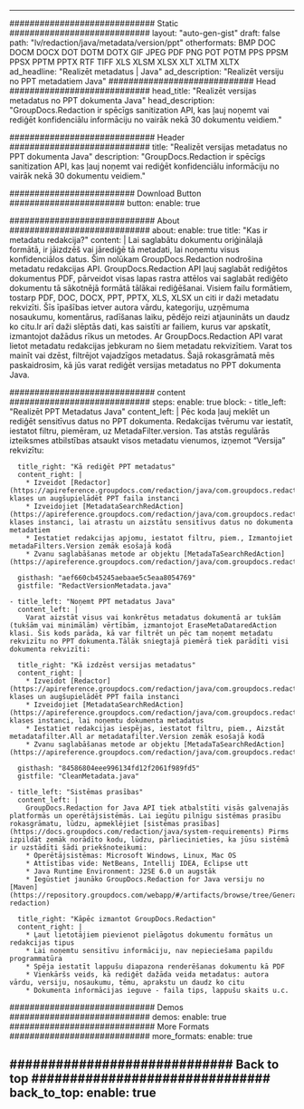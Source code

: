 
---
############################# Static ############################
layout: "auto-gen-gist" 
draft: false
path: "lv/redaction/java/metadata/version/ppt"
otherformats: BMP DOC DOCM DOCX DOT DOTM DOTX GIF JPEG PDF PNG POT POTM PPS PPSM PPSX PPTM PPTX RTF TIFF XLS XLSM XLSX XLT XLTM XLTX  
ad_headline: "Realizēt metadatus | Java"
ad_description: "Realizēt versiju no PPT metadatiem Java"
############################# Head ############################
head_title: "Realizēt versijas metadatus no PPT dokumenta Java"
head_description: "GroupDocs.Redaction ir spēcīgs sanitization API, kas ļauj noņemt vai rediģēt konfidenciālu informāciju no vairāk nekā 30 dokumentu veidiem."

############################# Header ############################
title: "Realizēt versijas metadatus no PPT dokumenta Java"
description: "GroupDocs.Redaction ir spēcīgs sanitization API, kas ļauj noņemt vai rediģēt konfidenciālu informāciju no vairāk nekā 30 dokumentu veidiem."

######################### Download Button #######################
button:
    enable: true

############################# About ############################
about:
    enable: true
    title: "Kas ir metadatu redakcija?"
    content: |
        Lai saglabātu dokumentu oriģinālajā formātā, ir jāizdzēš vai jārediģē tā metadati, lai noņemtu visus konfidenciālos datus. Šim nolūkam GroupDocs.Redaction nodrošina metadatu redakcijas API. GroupDocs.Redaction API ļauj saglabāt rediģētos dokumentus PDF, pārveidot visas lapas rastra attēlos vai saglabāt rediģēto dokumentu tā sākotnējā formātā tālākai rediģēšanai. Visiem failu formātiem, tostarp PDF, DOC, DOCX, PPT, PPTX, XLS, XLSX un citi ir daži metadatu rekvizīti. Šīs īpašības ietver autora vārdu, kategoriju, uzņēmuma nosaukumu, komentārus, radīšanas laiku, pēdējo reizi atjaunināts un daudz ko citu.Ir arī daži slēptās dati, kas saistīti ar failiem, kurus var apskatīt, izmantojot dažādus rīkus un metodes. Ar GroupDocs.Redaction API varat lietot metadatu redakcijas jebkuram no šiem metadatu rekvizītiem. Varat tos mainīt vai dzēst, filtrējot vajadzīgos metadatus. Šajā rokasgrāmatā mēs paskaidrosim, kā jūs varat rediģēt versijas metadatus no PPT dokumenta Java.

############################# content ############################
steps:
    enable: true
    block:
    - title_left: "Realizēt PPT Metadatus Java"
      content_left: |
        Pēc koda ļauj meklēt un rediģēt sensitīvus datus no PPT dokumenta. Redakcijas tvērumu var iestatīt, iestatot filtru, piemēram, uz MetadaFilter.version. Tas atstās regulārās izteiksmes atbilstības atsaukt visos metadatu vienumos, izņemot “Versija” rekvizītu: 

      title_right: "Kā rediģēt PPT metadatus"
      content_right: |
        * Izveidot [Redactor](https://apireference.groupdocs.com/redaction/java/com.groupdocs.redaction/Redactor) klases un augšupielādēt PPT faila instanci
        * Izveidojiet [MetadataSearchRedAction](https://apireference.groupdocs.com/redaction/java/com.groupdocs.redaction.redactions/MetadataSearchRedaction) klases instanci, lai atrastu un aizstātu sensitīvus datus no dokumenta metadatiem
        * Iestatiet redakcijas apjomu, iestatot filtru, piem., Izmantojiet metadaFilters.Version zemāk esošajā kodā
        * Zvanu saglabāšanas metode ar objektu [MetadaTaSearchRedAction](https://apireference.groupdocs.com/redaction/java/com.groupdocs.redaction.redactions/MetadataSearchRedaction) 

      gisthash: "aef660cb45245aebaae5c5eaa8054769"
      gistfile: "RedactVersionMetadata.java"
      
    - title_left: "Noņemt PPT metadatus Java"
      content_left: |
        Varat aizstāt visus vai konkrētus metadatus dokumentā ar tukšām (tukšām vai minimālām) vērtībām, izmantojot EraseMetaDataredAction klasi. Šis kods parāda, kā var filtrēt un pēc tam noņemt metadatu rekvizītu no PPT dokumenta.Tālāk sniegtajā piemērā tiek parādīti visi dokumenta rekvizīti: 
        
      title_right: "Kā izdzēst versijas metadatus"
      content_right: |
        * Izveidot [Redactor](https://apireference.groupdocs.com/redaction/java/com.groupdocs.redaction/Redactor) klases un augšupielādēt PPT faila instanci
        * Izveidojiet [MetadataSearchRedAction](https://apireference.groupdocs.com/redaction/java/com.groupdocs.redaction.redactions/MetadataSearchRedaction) klases instanci, lai noņemtu dokumenta metadatus
        * Iestatiet redakcijas iespējas, iestatot filtru, piem., Aizstāt metadatafilter.All ar metadatafilter.Version zemāk esošajā kodā
        * Zvanu saglabāšanas metode ar objektu [MetadaTaSearchRedAction](https://apireference.groupdocs.com/redaction/java/com.groupdocs.redaction.redactions/MetadataSearchRedaction) 
        
      gisthash: "84586804eee996134fd12f2061f989fd5"
      gistfile: "CleanMetadata.java"

    - title_left: "Sistēmas prasības"
      content_left: |
        GroupDocs.Redaction for Java API tiek atbalstīti visās galvenajās platformās un operētājsistēmās. Lai iegūtu pilnīgu sistēmas prasību rokasgrāmatu, lūdzu, apmeklējiet [sistēmas prasības](https://docs.groupdocs.com/redaction/java/system-requirements) Pirms izpildāt zemāk norādīto kodu, lūdzu, pārliecinieties, ka jūsu sistēmā ir uzstādīti šādi priekšnoteikumi:
        * Operētājsistēmas: Microsoft Windows, Linux, Mac OS
        * Attīstības vide: NetBeans, Intellij IDEA, Eclipse utt
        * Java Runtime Environment: J2SE 6.0 un augstāk
        * Iegūstiet jaunāko GroupDocs.Redaction for Java versiju no [Maven](https://repository.groupdocs.com/webapp/#/artifacts/browse/tree/General/repo/com/groupdocs/groupdocs-redaction)
        
      title_right: "Kāpēc izmantot GroupDocs.Redaction"
      content_right: |
        * Ļaut lietotājiem pievienot pielāgotus dokumentu formātus un redakcijas tipus
        * Lai noņemtu sensitīvu informāciju, nav nepieciešama papildu programmatūra
        * Spēja iestatīt lappušu diapazona renderēšanas dokumentu kā PDF
        * Vienkāršs veids, kā rediģēt dažāda veida metadatus: autora vārdu, versiju, nosaukumu, tēmu, aprakstu un daudz ko citu
        * Dokumenta informācijas ieguve - faila tips, lappušu skaits u.c.
        

############################# Demos ############################
demos:
    enable: true
############################# More Formats ############################
more_formats:
    enable: true

############################# Back to top ###############################
back_to_top:
    enable: true
---